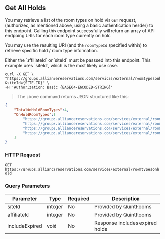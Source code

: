 ## Get All Holds

You may retrieve a list of the room types on hold via `GET` request, (authorized, as mentioned above, using a basic authentication header) to this endpoint. Calling this endpoint successfully will return an array of API endpoing URIs for each room type currently on hold.

You may use the resulting URI (and the `roomTypeId` specified within) to retrieve specific hold / room type information.

<aside class="notice">
Either the `affiliateId` or `siteId` must be passsed into this endpoint.  This example uses `siteId`, which is the most likely use case.
</aside>

```shell
curl -X GET \
"https://groups.alliancereservations.com/services/external/roomtypesonhold?&siteId={SITE-ID}" \
-H 'Authorization: Basic {BASE64-ENCODED-STRING}'
```

> The above command returns JSON structured like this:

```json
{
    "TotalOnHoldRoomTypes":4,
    "OnHoldRoomTypes":[
        "https://groups.alliancereservations.com/services/external/roomtypesonhold?roomTypeId=1111",
        "https://groups.alliancereservations.com/services/external/roomtypesonhold?roomTypeId=2222",
        "https://groups.alliancereservations.com/services/external/roomtypesonhold?roomTypeId=3333",
        "https://groups.alliancereservations.com/services/external/roomtypesonhold?roomTypeId=4444"
    ]
}
```

### HTTP Request

`GET https://groups.alliancereservations.com/services/external/roomtypesonhold`

### Query Parameters

Parameter | Type | Required | Description
--------- | ------- | ------- | -----------
siteId | integer | No | Provided by QuintRooms
affiliateId | integer | No | Provided by QuintRooms
includeExpired | void | No | Response includes expired holds
